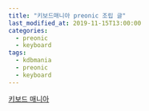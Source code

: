 ```yaml
---
title: "키보드매니아 preonic 조립 글"
last_modified_at: 2019-11-15T13:00:00
categories:
  - preonic
  - keyboard
tags:
  - kdbmania
  - preonic
  - keyboard
---
```


[키보드 매니아](http://www.kbdmania.net/xe/freeboard/11631304)
